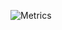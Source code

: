 <!--### Hi there 👋

My name is Jakub Mańczak, people call me j4mesen and I'm a high school student learning IT in Poznań, Poland.

I have a website with loads more info: [manczak.net](https://manczak.net)-->

![Metrics](https://github.com/my-github-user/my-github-user/blob/master/github-metrics.svg)

<!--![jakubmanczak's GitHub stats](https://github-readme-stats.vercel.app/api?username=jakubmanczak&show_icons=true&theme=gotham&include_all_commits=true&count_private=true&hide_border=true)-->


<!--
**jakubmanczak/JakubManczak** is a ✨ _special_ ✨ repository because its `README.md` (this file) appears on your GitHub profile.

Here are some ideas to get you started:

- 🔭 I’m currently working on ...
- 🌱 I’m currently learning ...
- 👯 I’m looking to collaborate on ...
- 🤔 I’m looking for help with ...
- 💬 Ask me about ...
- 📫 How to reach me: ...
- 😄 Pronouns: ...
- ⚡ Fun fact: ...
-->

